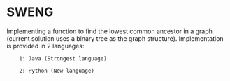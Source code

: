 # SWENG
Implementing a function to find the lowest common ancestor in a graph (current solution uses a binary tree as the graph structure).
Implementation is provided in 2 languages:
  
        1: Java (Strongest language)
  
        2: Python (New language)
